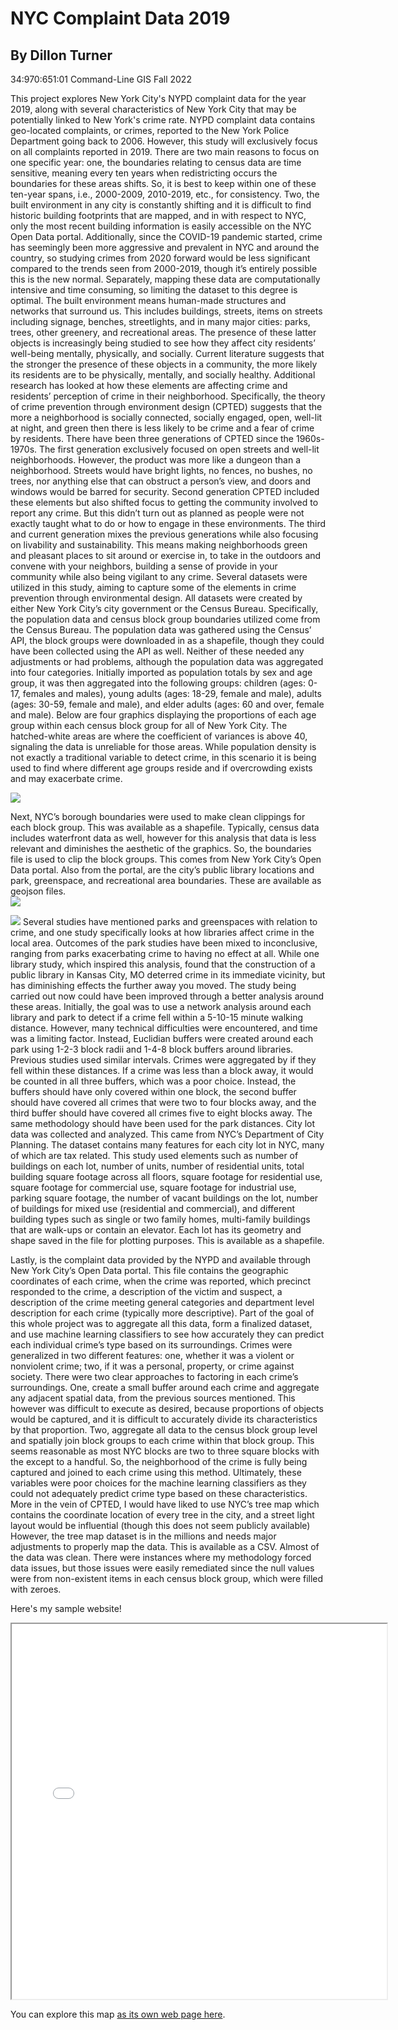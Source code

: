 # NYC Complaint Data 2019
## By Dillon Turner
34:970:651:01
Command-Line GIS
Fall 2022

This project explores New York City's NYPD complaint data for the year 2019, along with several characteristics of New York City that may be potentially linked to New York's crime rate. NYPD complaint data contains geo-located complaints, or crimes, reported to the New York Police Department going back to 2006. However, this study will exclusively focus on all complaints reported in 2019. There are two main reasons to focus on one specific year: one, the boundaries relating to census data are time sensitive, meaning every ten years when redistricting occurs the boundaries for these areas shifts. So, it is best to keep within one of these ten-year spans, i.e., 2000-2009, 2010-2019, etc., for consistency. Two, the built environment in any city is constantly shifting and it is difficult to find historic building footprints that are mapped, and in with respect to NYC, only the most recent building information is easily accessible on the NYC Open Data portal. Additionally, since the COVID-19 pandemic started, crime has seemingly been more aggressive and prevalent in NYC and around the country, so studying crimes from 2020 forward would be less significant compared to the trends seen from 2000-2019, though it’s entirely possible this is the new normal. Separately, mapping these data are computationally intensive and time consuming, so limiting the dataset to this degree is optimal.
The built environment means human-made structures and networks that surround us. This includes buildings, streets, items on streets including signage, benches, streetlights, and in many major cities: parks, trees, other greenery, and recreational areas. The presence of these latter objects is increasingly being studied to see how they affect city residents’ well-being mentally, physically, and socially. Current literature suggests that the stronger the presence of these objects in a community, the more likely its residents are to be physically, mentally, and socially healthy. Additional research has looked at how these elements are affecting crime and residents’ perception of crime in their neighborhood. Specifically, the theory of crime prevention through environment design (CPTED) suggests that the more a neighborhood is socially connected, socially engaged, open, well-lit at night, and green then there is less likely to be crime and a fear of crime by residents. There have been three generations of CPTED since the 1960s-1970s. The first generation exclusively focused on open streets and well-lit neighborhoods.  However, the product was more like a dungeon than a neighborhood. Streets would have bright lights, no fences, no bushes, no trees, nor anything else that can obstruct a person’s view, and doors and windows would be barred for security. Second generation CPTED included these elements but also shifted focus to getting the community involved to report any crime. But this didn’t turn out as planned as people were not exactly taught what to do or how to engage in these environments. The third and current generation mixes the previous generations while also focusing on livability and sustainability. This means making neighborhoods green and pleasant places to sit around or exercise in, to take in the outdoors and convene with your neighbors, building a sense of provide in your community while also being vigilant to any crime.
Several datasets were utilized in this study, aiming to capture some of the elements in crime prevention through environmental design. All datasets were created by either New York City’s city government or the Census Bureau. Specifically, the population data and census block group boundaries utilized come from the Census Bureau. The population data was gathered using the Census’ API, the block groups were downloaded in as a shapefile, though they could have been collected using the API as well. Neither of these needed any adjustments or had problems, although the population data was aggregated into four categories. Initially imported as population totals by sex and age group, it was then aggregated into the following groups: children (ages: 0-17, females and males), young adults (ages: 18-29, female and male), adults (ages: 30-59, female and male), and elder adults (ages: 60 and over, female and male). Below are four graphics displaying the proportions of each age group within each census block group for all of New York City. The hatched-white areas are where the coefficient of variances is above 40, signaling the data is unreliable for those areas. While population density is not exactly a traditional variable to detect crime, in this scenario it is being used to find where different age groups reside and if overcrowding exists and may exacerbate crime. 

<img src='propPops.png'/>

Next, NYC’s borough boundaries were used to make clean clippings for each block group. This was available as a shapefile.  Typically, census data includes waterfront data as well, however for this analysis that data is less relevant and diminishes the aesthetic of the graphics. So, the boundaries file is used to clip the block groups. This comes from New York City’s Open Data portal. Also from the portal, are the city’s public library locations and park, greenspace, and recreational area boundaries. These are available as geojson files.  
<img src='libraries.png'/>

<img src='parks.png'/>
Several studies have mentioned parks and greenspaces with relation to crime, and one study specifically looks at how libraries affect crime in the local area. Outcomes of the park studies have been mixed to inconclusive, ranging from parks exacerbating crime to having no effect at all. While one library study, which inspired this analysis, found that the construction of a public library in Kansas City, MO deterred crime in its immediate vicinity, but has diminishing effects the further away you moved. The study being carried out now could have been improved through a better analysis around these areas. Initially, the goal was to use a network analysis around each library and park to detect if a crime fell within a 5-10-15 minute walking distance. However, many technical difficulties were encountered, and time was a limiting factor. Instead, Euclidian buffers were created around each park using 1-2-3 block radii and 1-4-8 block buffers around libraries. Previous studies used similar intervals. Crimes were aggregated by if they fell within these distances. If a crime was less than a block away, it would be counted in all three buffers, which was a poor choice. Instead, the buffers should have only covered within one block, the second buffer should have covered all crimes that were two to four blocks away, and the third buffer should have covered all crimes five to eight blocks away. The same methodology should have been used for the park distances. 
City lot data was collected and analyzed. This came from NYC’s Department of City Planning. The dataset contains many features for each city lot in NYC, many of which are tax related. This study used elements such as number of buildings on each lot, number of units, number of residential units, total building square footage across all floors, square footage for residential use, square footage for commercial use, square footage for industrial use, parking square footage, the number of vacant buildings on the lot, number of buildings for mixed use (residential and commercial), and different building types such as single or two family homes, multi-family buildings that are walk-ups or contain an elevator. Each lot has its geometry and shape saved in the file for plotting purposes. This is available as a shapefile. 


Lastly, is the complaint data provided by the NYPD and available through New York City’s Open Data portal. This file contains the geographic coordinates of each crime, when the crime was reported, which precinct responded to the crime, a description of the victim and suspect, a description of the crime meeting general categories and department level description for each crime (typically more descriptive). Part of the goal of this whole project was to aggregate all this data, form a finalized dataset, and use machine learning classifiers to see how accurately they can predict each individual crime’s type based on its surroundings. Crimes were generalized in two different features: one, whether it was a violent or nonviolent crime; two, if it was a personal, property, or crime against society. There were two clear approaches to factoring in each crime’s surroundings. One, create a small buffer around each crime and aggregate any adjacent spatial data, from the previous sources mentioned. This however was difficult to execute as desired, because proportions of objects would be captured, and it is difficult to accurately divide its characteristics by that proportion. Two, aggregate all data to the census block group level and spatially join block groups to each crime within that block group. This seems reasonable as most NYC blocks are two to three square blocks with the except to a handful. So, the neighborhood of the crime is fully being captured and joined to each crime using this method. Ultimately, these variables were poor choices for the machine learning classifiers as they could not adequately predict crime type based on these characteristics. More in the vein of CPTED, I would have liked to use NYC’s tree map which contains the coordinate location of every tree in the city, and a street light layout would be influential (though this does not seem publicly available) However, the tree map dataset is in the millions and needs major adjustments to properly map the data. This is available as a CSV. 
Almost of the data was clean. There were instances where my methodology forced data issues, but those issues were easily remediated since the null values were from non-existent items in each census block group, which were filled with zeroes.    


Here's my sample website!

<iframe src="ProportionPersonalCrimes.html" height = "600" width = "600"></iframe>

You can explore this map [as its own web page here](ProportionPersonalCrimes.html).
